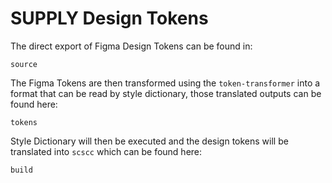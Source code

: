 # SUPPLY Design Tokens

The direct export of Figma Design Tokens can be found in:
```
source
```

The Figma Tokens are then transformed using the ```token-transformer``` into a format that can be read by style dictionary, those translated outputs can be found here:
```
tokens
```

Style Dictionary will then be executed and the design tokens will be translated into ```scscc``` which can be found here:
```
build
```
